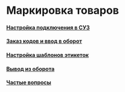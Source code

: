 # Маркировка товаров

#### [Настройка подключения в СУЗ](https://vodavoz.github.io/Manual/6-Маркировка-товаров/1-настройка-подключения-в-суз/)

#### [Заказ кодов и ввод в оборот](https://vodavoz.github.io/Manual/6-Маркировка-товаров/2-Заказ-кодов-и-ввод-в-оборот/)

#### [Настройка шаблонов этикеток](https://vodavoz.github.io/Manual/6-Маркировка-товаров/3-настройка-шаблонов-этикеток/)

#### [Вывод из оборота](https://vodavoz.github.io/Manual/6-Маркировка-товаров/4-вывод-из-оборота/)

#### [Частые вопросы](https://vodavoz.github.io/Manual/6-Маркировка-товаров/5-частые-вопросы/)
